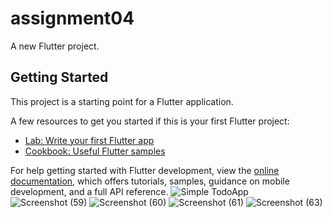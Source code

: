 # assignment04

A new Flutter project.

## Getting Started

This project is a starting point for a Flutter application.

A few resources to get you started if this is your first Flutter project:

- [Lab: Write your first Flutter app](https://docs.flutter.dev/get-started/codelab)
- [Cookbook: Useful Flutter samples](https://docs.flutter.dev/cookbook)

For help getting started with Flutter development, view the
[online documentation](https://docs.flutter.dev/), which offers tutorials,
samples, guidance on mobile development, and a full API reference.
![Simple TodoApp](https://github.com/bintemasood/toDoApp_Assignment04/assets/64987155/cf10836d-0d1d-4803-9d54-d7f2a5a0859b)
![Screenshot (59)](https://github.com/bintemasood/toDoApp_Assignment04/assets/64987155/be125525-e689-459a-b78f-f5a98bfa2964)
![Screenshot (60)](https://github.com/bintemasood/toDoApp_Assignment04/assets/64987155/21f9302c-412e-420e-a908-dee850363336)
![Screenshot (61)](https://github.com/bintemasood/toDoApp_Assignment04/assets/64987155/24d55489-6da1-4a8d-8a21-96e406aa669c)
![Screenshot (63)](https://github.com/bintemasood/toDoApp_Assignment04/assets/64987155/02bbe124-59f8-4f51-a512-d97d30c24974)
